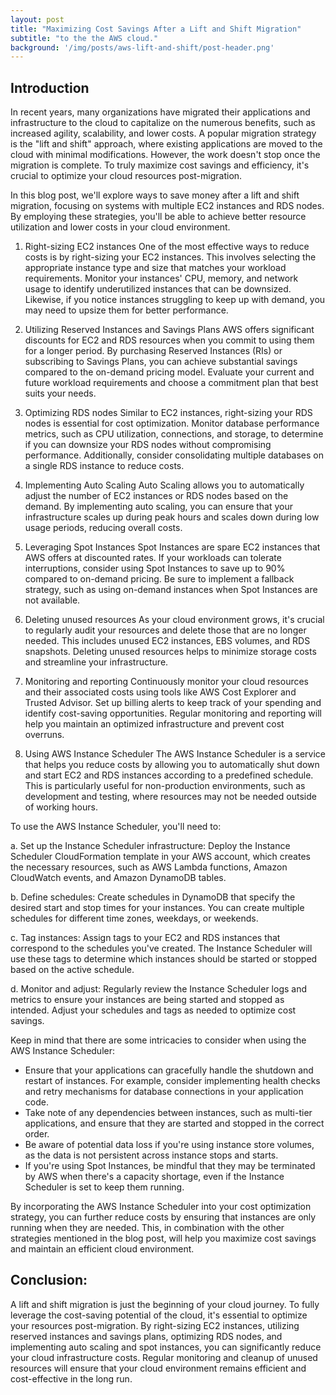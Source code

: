 ```yaml
---
layout: post
title: "Maximizing Cost Savings After a Lift and Shift Migration"
subtitle: "to the the AWS cloud."
background: '/img/posts/aws-lift-and-shift/post-header.png'
---
```


## Introduction

In recent years, many organizations have migrated their applications and infrastructure to the cloud to capitalize on the numerous benefits, such as increased agility, scalability, and lower costs. A popular migration strategy is the "lift and shift" approach, where existing applications are moved to the cloud with minimal modifications. However, the work doesn't stop once the migration is complete. To truly maximize cost savings and efficiency, it's crucial to optimize your cloud resources post-migration.

In this blog post, we'll explore ways to save money after a lift and shift migration, focusing on systems with multiple EC2 instances and RDS nodes. By employing these strategies, you'll be able to achieve better resource utilization and lower costs in your cloud environment.

1. Right-sizing EC2 instances
One of the most effective ways to reduce costs is by right-sizing your EC2 instances. This involves selecting the appropriate instance type and size that matches your workload requirements. Monitor your instances' CPU, memory, and network usage to identify underutilized instances that can be downsized. Likewise, if you notice instances struggling to keep up with demand, you may need to upsize them for better performance.

2. Utilizing Reserved Instances and Savings Plans
AWS offers significant discounts for EC2 and RDS resources when you commit to using them for a longer period. By purchasing Reserved Instances (RIs) or subscribing to Savings Plans, you can achieve substantial savings compared to the on-demand pricing model. Evaluate your current and future workload requirements and choose a commitment plan that best suits your needs.

3. Optimizing RDS nodes
Similar to EC2 instances, right-sizing your RDS nodes is essential for cost optimization. Monitor database performance metrics, such as CPU utilization, connections, and storage, to determine if you can downsize your RDS nodes without compromising performance. Additionally, consider consolidating multiple databases on a single RDS instance to reduce costs.

4. Implementing Auto Scaling
Auto Scaling allows you to automatically adjust the number of EC2 instances or RDS nodes based on the demand. By implementing auto scaling, you can ensure that your infrastructure scales up during peak hours and scales down during low usage periods, reducing overall costs.

5. Leveraging Spot Instances
Spot Instances are spare EC2 instances that AWS offers at discounted rates. If your workloads can tolerate interruptions, consider using Spot Instances to save up to 90% compared to on-demand pricing. Be sure to implement a fallback strategy, such as using on-demand instances when Spot Instances are not available.

6. Deleting unused resources
As your cloud environment grows, it's crucial to regularly audit your resources and delete those that are no longer needed. This includes unused EC2 instances, EBS volumes, and RDS snapshots. Deleting unused resources helps to minimize storage costs and streamline your infrastructure.

7. Monitoring and reporting
Continuously monitor your cloud resources and their associated costs using tools like AWS Cost Explorer and Trusted Advisor. Set up billing alerts to keep track of your spending and identify cost-saving opportunities. Regular monitoring and reporting will help you maintain an optimized infrastructure and prevent cost overruns.

8. Using AWS Instance Scheduler
The AWS Instance Scheduler is a service that helps you reduce costs by allowing you to automatically shut down and start EC2 and RDS instances according to a predefined schedule. This is particularly useful for non-production environments, such as development and testing, where resources may not be needed outside of working hours.

To use the AWS Instance Scheduler, you'll need to:

a. Set up the Instance Scheduler infrastructure: Deploy the Instance Scheduler CloudFormation template in your AWS account, which creates the necessary resources, such as AWS Lambda functions, Amazon CloudWatch events, and Amazon DynamoDB tables.

b. Define schedules: Create schedules in DynamoDB that specify the desired start and stop times for your instances. You can create multiple schedules for different time zones, weekdays, or weekends.

c. Tag instances: Assign tags to your EC2 and RDS instances that correspond to the schedules you've created. The Instance Scheduler will use these tags to determine which instances should be started or stopped based on the active schedule.

d. Monitor and adjust: Regularly review the Instance Scheduler logs and metrics to ensure your instances are being started and stopped as intended. Adjust your schedules and tags as needed to optimize cost savings.

Keep in mind that there are some intricacies to consider when using the AWS Instance Scheduler:

- Ensure that your applications can gracefully handle the shutdown and restart of instances. For example, consider implementing health checks and retry mechanisms for database connections in your application code.
- Take note of any dependencies between instances, such as multi-tier applications, and ensure that they are started and stopped in the correct order.
- Be aware of potential data loss if you're using instance store volumes, as the data is not persistent across instance stops and starts.
- If you're using Spot Instances, be mindful that they may be terminated by AWS when there's a capacity shortage, even if the Instance Scheduler is set to keep them running.

By incorporating the AWS Instance Scheduler into your cost optimization strategy, you can further reduce costs by ensuring that instances are only running when they are needed. This, in combination with the other strategies mentioned in the blog post, will help you maximize cost savings and maintain an efficient cloud environment.

## Conclusion:

A lift and shift migration is just the beginning of your cloud journey. To fully leverage the cost-saving potential of the cloud, it's essential to optimize your resources post-migration. By right-sizing EC2 instances, utilizing reserved instances and savings plans, optimizing RDS nodes, and implementing auto scaling and spot instances, you can significantly reduce your cloud infrastructure costs. Regular monitoring and cleanup of unused resources will ensure that your cloud environment remains efficient and cost-effective in the long run.